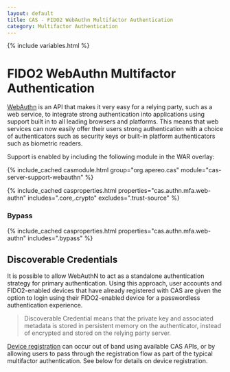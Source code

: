 ```yaml
---
layout: default
title: CAS - FIDO2 WebAuthn Multifactor Authentication
category: Multifactor Authentication
---
```


{% include variables.html %}

# FIDO2 WebAuthn Multifactor Authentication

[WebAuthn](https://webauthn.io/) is an API that makes it very easy 
for a relying party, such as a web service, to integrate strong 
authentication into applications using support built in to all leading browsers and platforms. This means 
that web services can now easily offer their users strong authentication with a choice of authenticators 
such as security keys or built-in platform authenticators such as biometric readers.

Support is enabled by including the following module in the WAR overlay:

{% include_cached casmodule.html group="org.apereo.cas" module="cas-server-support-webauthn" %}

{% include_cached casproperties.html properties="cas.authn.mfa.web-authn" includes=".core,.crypto" excludes=".trust-source" %}

### Bypass

{% include_cached casproperties.html properties="cas.authn.mfa.web-authn" includes=".bypass" %}


## Discoverable Credentials

It is possible to allow WebAuthN to act as a standalone authentication strategy for primary authentication. Using this approach,
user accounts and FIDO2-enabled devices that have already registered with 
CAS are given the option to login using their FIDO2-enabled device for a passwordless authentication experience.

> Discoverable Credential means that the private key and associated metadata is stored in persistent 
memory on the authenticator, instead of encrypted and stored on the relying party server. 

[Device registration](FIDO2-WebAuthn-Authentication-Registration.html) can occur out of band using 
available CAS APIs, or by allowing users to pass through the registration flow
as part of the typical multifactor authentication. See below for details on device registration.
